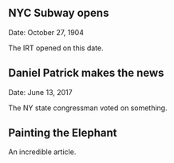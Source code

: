 ## NYC Subway opens
Date: October 27, 1904

The IRT opened on this date.
## Daniel Patrick makes the news
Date: June 13, 2017

The NY state congressman voted on something.
## Painting the Elephant

An incredible article.
